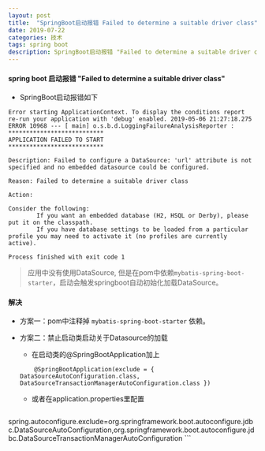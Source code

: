 ```yaml
---
layout: post
title:  "SpringBoot启动报错 Failed to determine a suitable driver class"
date: 2019-07-22
categories: 技术
tags: spring boot 
description: SpringBoot启动报错 "Failed to determine a suitable driver class"
---
```


####  spring boot 启动报错 "Failed to determine a suitable driver class"

- SpringBoot启动报错如下

```
Error starting ApplicationContext. To display the conditions report re-run your application with 'debug' enabled. 2019-05-06 21:27:18.275 ERROR 10968 --- [ main] o.s.b.d.LoggingFailureAnalysisReporter : 
*************************** 
APPLICATION FAILED TO START 
*************************** 

Description: Failed to configure a DataSource: 'url' attribute is not specified and no embedded datasource could be configured. 

Reason: Failed to determine a suitable driver class 

Action: 

Consider the following: 
		If you want an embedded database (H2, HSQL or Derby), please put it on the classpath. 
		If you have database settings to be loaded from a particular profile you may need to activate it (no profiles are currently active). 

Process finished with exit code 1

```

> 应用中没有使用DataSource, 但是在pom中依赖`mybatis-spring-boot-starter`，启动会触发springboot自动初始化加载DataSource。

#### 解决
- 方案一：pom中注释掉 `mybatis-spring-boot-starter` 依赖。

- 方案二：禁止启动类启动关于Datasource的加载
	- 在启动类的@SpringBootApplication加上

	```
	    @SpringBootApplication(exclude = { DataSourceAutoConfiguration.class, DataSourceTransactionManagerAutoConfiguration.class })
	```
	- 或者在application.properties里配置
	
	```
spring.autoconfigure.exclude=org.springframework.boot.autoconfigure.jdbc.DataSourceAutoConfiguration,org.springframework.boot.autoconfigure.jdbc.DataSourceTransactionManagerAutoConfiguration
	```


